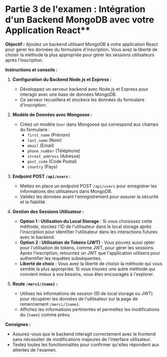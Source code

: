# Partie 3 de l'examen : Intégration d'un Backend MongoDB avec votre Application React**

**Objectif :** Ajoutez un backend utilisant MongoDB à votre application React pour gérer les données du formulaire d'inscription. Vous avez la liberté de choisir la méthode la plus appropriée pour gérer les sessions utilisateurs après l'inscription.

**Instructions et conseils :**

1. **Configuration du Backend Node.js et Express :**
   - Développez un serveur backend avec Node.js et Express pour interagir avec une base de données MongoDB.
   - Ce serveur recueillera et stockera les données du formulaire d'inscription.

2. **Modèle de Données avec Mongoose :**
   - Créez un modèle `User` dans Mongoose qui correspond aux champs du formulaire :
     - `first_name` (Prénom)
     - `last_name` (Nom)
     - `email` (Email)
     - `phone_number` (Téléphone)
     - `street_address` (Adresse)
     - `post_code` (Code Postal)
     - `country` (Pays)

3. **Endpoint POST `/api/users` :**
   - Mettez en place un endpoint POST `/api/users` pour enregistrer les informations des utilisateurs dans MongoDB.
   - Validez les données avant l'enregistrement pour assurer la sécurité et la fiabilité.

4. **Gestion des Sessions Utilisateur :**
   - **Option 1 : Utilisation du Local Storage** : Si vous choisissez cette méthode, stockez l'ID de l'utilisateur dans le local storage après l'inscription pour identifier l'utilisateur dans les interactions futures avec le backend.
   - **Option 2 : Utilisation de Tokens (JWT)** : Vous pouvez aussi opter pour l'utilisation de tokens, comme JWT, pour gérer les sessions. Après l'inscription, retournez un JWT que l'application utilisera pour authentifier les requêtes subséquentes.
   - **Liberté de choix** : Vous avez la liberté de choisir la méthode qui vous semble la plus appropriée. Si vous trouvez une autre méthode qui convient mieux à vos besoins, vous êtes encouragés à l'explorer.

5. **Route `/merci/{name}` :**
   - Utilisez les informations de session (ID de local storage ou JWT) pour récupérer les données de l'utilisateur sur la page de remerciement `/merci/{name}`.
   - Affichez les informations pertinentes et permettez les modifications du `{name}` comme prévu.

**Consignes :**
   - Assurez-vous que le backend interagit correctement avec le frontend sans nécessiter de modifications majeures de l'interface utilisateur.
   - Testez toutes les fonctionnalités pour confirmer qu'elles répondent aux attentes de l'examen.


